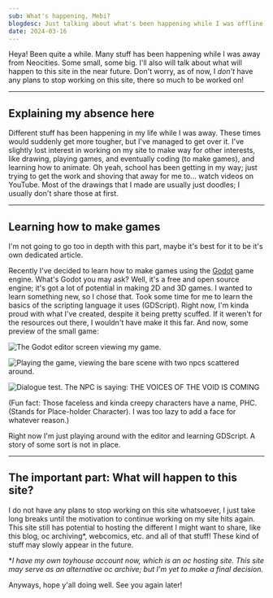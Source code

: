 ```yaml
---
sub: What's happening, Mebi?
blogdesc: Just talking about what's been happening while I was offline here.
date: 2024-03-16
---
```


Heya! Been quite a while. Many stuff has been happening while I was away from Neocities. Some small, some big. I'll also will talk about what will happen to this site in the near future. Don't worry, as of now, I *don't* have any plans to stop working on this site, there so much to be worked on!

***

## Explaining my absence here

Different stuff has been happening in my life while I was away. These times would suddenly get more tougher, but I've managed to get over it. I've slightly lost interest in working on my site to make way for other interests, like drawing, playing games, and eventually coding (to make games), and learning how to animate. Oh yeah, school has been getting in my way; just trying to get the work and shoving that away for me to... watch videos on YouTube. Most of the drawings that I made are usually just doodles; I usually don't share those at first.

***

## Learning how to make games

I'm not going to go too in depth with this part, maybe it's best for it to be it's own dedicated article.

Recently I've decided to learn how to make games using the [Godot](https://godotengine.org/) game engine. What's Godot you may ask? Well, it's a free and open source engine; it's got a lot of potential in making 2D and 3D games. I wanted to learn something new, so I chose that. Took some time for me to learn the basics of the scripting language it uses (GDScript). Right now, I'm kinda proud with what I've created, despite it being pretty scuffed. If it weren't for the resources out there, I wouldn't have make it this far. And now, some preview of the small game:

<img src="/images/blog/whats-happening-mebi/editor_screenshot_2024-03-16T115229.png" alt="The Godot editor screen viewing my game." style="max-width:100%"></img>

<img src="/images/blog/whats-happening-mebi/Screenshot (92).png" alt="Playing the game, viewing the bare scene with two npcs scattered around." style="max-width:100%"></img>

<img src="/images/blog/whats-happening-mebi/Screenshot (93).png" alt="Dialogue test. The NPC is saying: THE VOICES OF THE VOID IS COMING" style="max-width:100%"></img>

<!--Psst, have you played Voices of the Void? It's kinda scary, but sometimes fun. It's been a while since I've played the game.-->

(Fun fact: Those faceless and kinda creepy characters have a name, PHC. (Stands for Place-holder Character). I was too lazy to add a face for whatever reason.)

Right now I'm just playing around with the editor and learning GDScript. A story of some sort is not in place.

***

## The important part: What will happen to this site?

I do not have any plans to stop working on this site whatsoever, I just take long breaks until the motivation to continue working on my site hits again. This site still has potential to hosting the different I might want to share, like this blog, oc archiving*, webcomics, etc. and all of that stuff! These kind of stuff may slowly appear in the future.

**I have my own toyhouse account now, which is an oc hosting site. This site may serve as an alternative oc archive; but I'm yet to make a final decision.*

Anyways, hope y'all doing well. See you again later!
